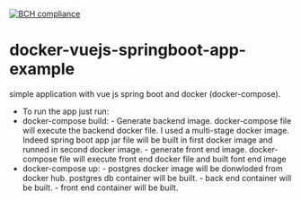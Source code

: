 [![BCH compliance](https://bettercodehub.com/edge/badge/YahiaDev/docker-vuejs-springboot-app-example?branch=master)](https://bettercodehub.com/)

# docker-vuejs-springboot-app-example
simple application with vue js spring boot and docker (docker-compose).

- To run the app just run:
 - docker-compose build:
        - Generate backend image. docker-compose file will execute the backend docker file. I used a multi-stage docker image. Indeed spring boot app jar file will be built in first docker image and runned in second docker image.
        - generate front end image. docker-compose file will execute front end docker file and built font end image
 - docker-compose up:
        - postgres docker image will be donwloded from docker hub. postgres db container will be built.
        - back end container will be built.
        - front end container will be built.
